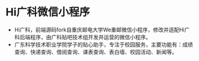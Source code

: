 # Hi广科微信小程序
* Hi广科，前端源码fork自重庆邮电大学We重邮微信小程序，修改并适配Hi广科后端程序，由广科贴吧技术组开发并运营的微信小程序。
* 广东科学技术职业学院学子的贴心助手，专注于校园服务，主要功能有：成绩查询、快递查询、借阅查询、课表查询、表白墙、校园活动、新闻等。
